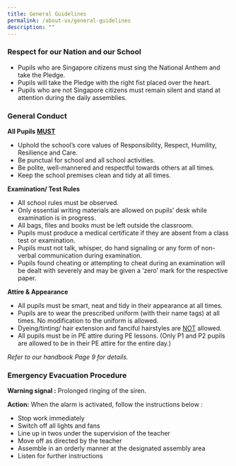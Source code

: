 ```yaml
---
title: General Guidelines
permalink: /about-us/general-guidelines
description: ""
---
```

### Respect for our Nation and our School

*   Pupils who are Singapore citizens must sing the National Anthem and take the Pledge.
*   Pupils will take the Pledge with the right fist placed over the heart.
*   Pupils who are not Singapore citizens must remain silent and stand at attention during the daily assemblies.

  

### General Conduct

<strong>All Pupils <u>MUST</u></strong>

*   Uphold the school’s core values of Responsibility, Respect, Humility, Resilience and Care.
*   Be punctual for school and all school activities.
*   Be polite, well-mannered and respectful towards others at all times.
*   Keep the school premises clean and tidy at all times.

  

**Examination/ Test Rules**

*   All school rules must be observed.
*   Only essential writing materials are allowed on pupils’ desk while examination is in progress.
*   All bags, files and books must be left outside the classroom.
*   Pupils must produce a medical certificate if they are absent from a class test or examination.
*   Pupils must not talk, whisper, do hand signaling or any form of non-verbal communication during examination.
*   Pupils found cheating or attempting to cheat during an examination will be dealt with severely and may be given a ‘zero’ mark for the respective paper.

  

**Attire & Appearance**

*   All pupils must be smart, neat and tidy in their appearance at all times.
*   Pupils are to wear the prescribed uniform (with their name tags) at all times. No modification to the uniform is allowed.
*   Dyeing/tinting/ hair extension and fanciful hairstyles are <u>NOT</u> allowed.
*   All pupils must be in PE attire during PE lessons. (Only P1 and P2 pupils are allowed to be in their PE attire for the entire day.)

  

_Refer to our handbook Page 9 for details._


### Emergency Evacuation Procedure

**Warning signal :** Prolonged ringing of the siren.  
  
**Action:** When the alarm is activated, follow the instructions below :

*   Stop work immediately
*   Switch off all lights and fans
*   Line up in twos under the supervision of the teacher
*   Move off as directed by the teacher
*   Assemble in an orderly manner at the designated assembly area
*   Listen for further instructions